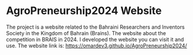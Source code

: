 # AgroPreneurship2024 Website
The project is a website related to the Bahraini Researchers and Inventors Society in the Kingdom of Bahrain (Brains). The website about the competition in BRAIS in 2024. I developed the website you can visit it and use. The website link is: https://omardev3.github.io/AgroPreneurship2024/
